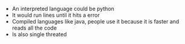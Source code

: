 * An interpreted language could be python
* It would run lines until it hits a error
* Compiled languages like java, people use it because it is faster and reads all the code
* Is also single threated
